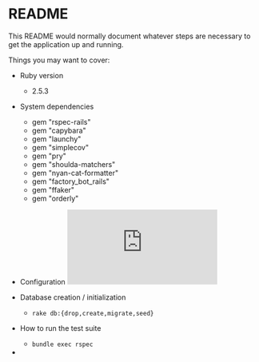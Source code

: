 # README

This README would normally document whatever steps are necessary to get the
application up and running.

Things you may want to cover:

* Ruby version 
    - 2.5.3  

* System dependencies
    - gem "rspec-rails"
    - gem "capybara"
    - gem "launchy"
    - gem "simplecov"
    - gem "pry"
    - gem "shoulda-matchers"
    - gem "nyan-cat-formatter"
    - gem "factory_bot_rails"
    - gem "ffaker"
    - gem "orderly"

* Configuration
![Music Domain Model](https://github.com/elyhess/music/blob/main/erd.pdf)

* Database creation / initialization
    - `rake db:{drop,create,migrate,seed}`

* How to run the test suite
    - `bundle exec rspec`
* 

